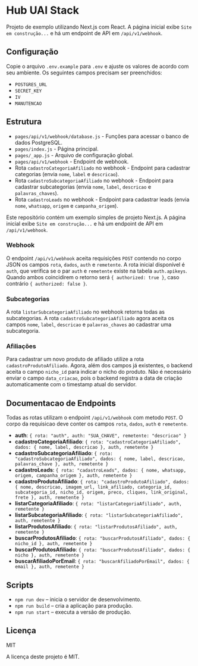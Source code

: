 # Hub UAI Stack


Projeto de exemplo utilizando Next.js com React.
A página inicial exibe `Site em construção...` e há um endpoint de API em `/api/v1/webhook`.

## Configuração

Copie o arquivo `.env.example` para `.env` e ajuste os valores de acordo com seu ambiente. Os seguintes campos precisam ser preenchidos:

- `POSTGRES_URL`
- `SECRET_KEY`
- `IV`
- `MANUTENCAO`

## Estrutura

- `pages/api/v1/webhook/database.js` - Funções para acessar o banco de dados PostgreSQL.
- `pages/index.js` - Página principal.
- `pages/_app.js` - Arquivo de configuração global.
- `pages/api/v1/webhook` - Endpoint de webhook.
- Rota `cadastroCategoriaAfiliado` no webhook - Endpoint para cadastrar categorias (envia `nome`, `label` e `descricao`).
- Rota `cadastroSubcategoriaAfiliado` no webhook - Endpoint para cadastrar subcategorias (envia `nome`, `label`, `descricao` e `palavras_chaves`).
- Rota `cadastroLeads` no webhook - Endpoint para cadastrar leads (envia `nome`, `whatsapp`, `origem` e `campanha_origem`).

 Este repositório contém um exemplo simples de projeto Next.js. A página inicial exibe `Site em construção...` e há um endpoint de API em `/api/v1/webhook`.

### Webhook

O endpoint `/api/v1/webhook` aceita requisições `POST` contendo no corpo JSON os campos `rota`, `dados`, `auth` e `remetente`. A rota inicial disponível é `auth`, que verifica se o par `auth` e `remetente` existe na tabela `auth.apikeys`. Quando ambos coincidirem o retorno será `{ authorized: true }`, caso contrário `{ authorized: false }`.

### Subcategorias

A rota `listarSubcategoriaAfiliado` no webhook retorna todas as subcategorias. A rota `cadastroSubcategoriaAfiliado` agora aceita os campos `nome`, `label`, `descricao` e `palavras_chaves` ao cadastrar uma subcategoria.

### Afiliações

Para cadastrar um novo produto de afiliado utilize a rota `cadastroProdutoAfiliado`.
Agora, além dos campos já existentes, o backend aceita o campo `nicho_id` para indicar o nicho do produto.
Não é necessário enviar o campo `data_criacao`, pois o backend registra a data de criação automaticamente com o timestamp atual do servidor.
## Documentacao de Endpoints

Todas as rotas utilizam o endpoint `/api/v1/webhook` com metodo `POST`. O corpo da requisicao deve conter os campos `rota`, `dados`, `auth` e `remetente`.
- **auth**: `{ rota: "auth", auth: "SUA_CHAVE", remetente: "descricao" }`
- **cadastroCategoriaAfiliado**: `{ rota: "cadastroCategoriaAfiliado", dados: { nome, label, descricao }, auth, remetente }`
- **cadastroSubcategoriaAfiliado**: `{ rota: "cadastroSubcategoriaAfiliado", dados: { nome, label, descricao, palavras_chave }, auth, remetente }`
- **cadastroLeads**: `{ rota: "cadastroLeads", dados: { nome, whatsapp, origem, campanha_origem }, auth, remetente }`
- **cadastroProdutoAfiliado**: `{ rota: "cadastroProdutoAfiliado", dados: { nome, descricao, imagem_url, link_afiliado, categoria_id, subcategoria_id, nicho_id, origem, preco, cliques, link_original, frete }, auth, remetente }`
- **listarCategoriaAfiliado**: `{ rota: "listarCategoriaAfiliado", auth, remetente }`
- **listarSubcategoriaAfiliado**: `{ rota: "listarSubcategoriaAfiliado", auth, remetente }`
- **listarProdutosAfiliado**: `{ rota: "listarProdutosAfiliado", auth, remetente }`
- **buscarProdutosAfiliado**: `{ rota: "buscarProdutosAfiliado", dados: { nicho_id }, auth, remetente }`
- **buscarProdutosAfiliado**: `{ rota: "buscarProdutosAfiliado", dados: { nicho }, auth, remetente }`
- **buscarAfiliadoPorEmail**: `{ rota: "buscarAfiliadoPorEmail", dados: { email }, auth, remetente }`


## Scripts

- `npm run dev` – inicia o servidor de desenvolvimento.
- `npm run build` – cria a aplicação para produção.
- `npm run start` – executa a versão de produção.

## Licença

MIT

A licença deste projeto é MIT.

